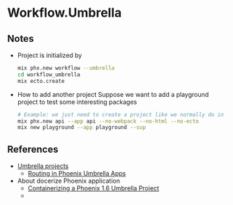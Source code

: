 # Workflow.Umbrella

## Notes 

- Project is initialized by 
  
  ```sh 
  mix phx.new workflow --umbrella
  cd workflow_umbrella
  mix ecto.create
  ```

- How to add another project 
  Suppose we want to add a playground project to test some interesting packages 

  ```sh 
  # Example: we just need to create a project like we normally do in apps folder. 
  mix phx.new api --app api --no-webpack --no-html --no-ecto
  mix new playground --app playground --sup
  ```

## References 

- [Umbrella projects](https://elixir-lang.org/getting-started/mix-otp/dependencies-and-umbrella-projects.html#umbrella-projects)
  - [Routing in Phoenix Umbrella Apps](https://blog.appsignal.com/2019/04/16/elixir-alchemy-routing-phoenix-umbrella-apps.html)
- About docerize Phoenix application 
  - [Containerizing a Phoenix 1.6 Umbrella Project](https://medium.com/@alistairisrael/containerizing-a-phoenix-1-6-umbrella-project-8ec03651a59c)
  - 